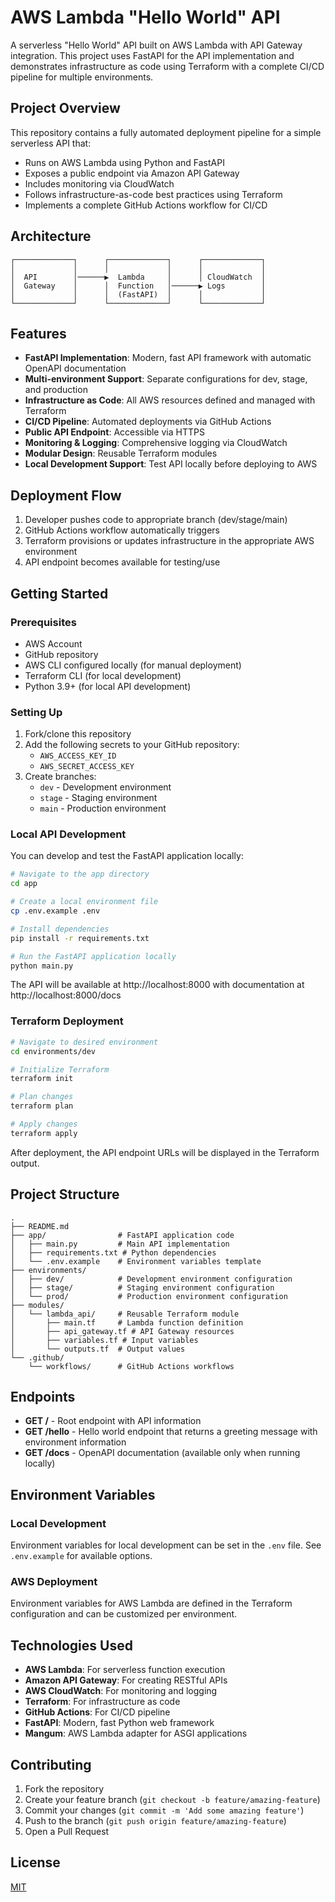 # AWS Lambda "Hello World" API

A serverless "Hello World" API built on AWS Lambda with API Gateway integration. This project uses FastAPI for the API implementation and demonstrates infrastructure as code using Terraform with a complete CI/CD pipeline for multiple environments.

## Project Overview

This repository contains a fully automated deployment pipeline for a simple serverless API that:

- Runs on AWS Lambda using Python and FastAPI
- Exposes a public endpoint via Amazon API Gateway
- Includes monitoring via CloudWatch
- Follows infrastructure-as-code best practices using Terraform
- Implements a complete GitHub Actions workflow for CI/CD

## Architecture

```
┌─────────────┐      ┌─────────────┐      ┌─────────────┐
│             │      │             │      │             │
│  API        │──────▶  Lambda     │      │ CloudWatch  │
│  Gateway    │      │  Function   │──────▶ Logs        │
│             │      │  (FastAPI)  │      │             │
└─────────────┘      └─────────────┘      └─────────────┘
```

## Features

- **FastAPI Implementation**: Modern, fast API framework with automatic OpenAPI documentation
- **Multi-environment Support**: Separate configurations for dev, stage, and production
- **Infrastructure as Code**: All AWS resources defined and managed with Terraform
- **CI/CD Pipeline**: Automated deployments via GitHub Actions
- **Public API Endpoint**: Accessible via HTTPS
- **Monitoring & Logging**: Comprehensive logging via CloudWatch
- **Modular Design**: Reusable Terraform modules
- **Local Development Support**: Test API locally before deploying to AWS

## Deployment Flow

1. Developer pushes code to appropriate branch (dev/stage/main)
2. GitHub Actions workflow automatically triggers
3. Terraform provisions or updates infrastructure in the appropriate AWS environment
4. API endpoint becomes available for testing/use

## Getting Started

### Prerequisites

- AWS Account
- GitHub repository
- AWS CLI configured locally (for manual deployment)
- Terraform CLI (for local development)
- Python 3.9+ (for local API development)

### Setting Up

1. Fork/clone this repository
2. Add the following secrets to your GitHub repository:
   - `AWS_ACCESS_KEY_ID`
   - `AWS_SECRET_ACCESS_KEY`
3. Create branches:
   - `dev` - Development environment
   - `stage` - Staging environment
   - `main` - Production environment

### Local API Development

You can develop and test the FastAPI application locally:

```bash
# Navigate to the app directory
cd app

# Create a local environment file
cp .env.example .env

# Install dependencies
pip install -r requirements.txt

# Run the FastAPI application locally
python main.py
```

The API will be available at http://localhost:8000 with documentation at http://localhost:8000/docs

### Terraform Deployment

```bash
# Navigate to desired environment
cd environments/dev

# Initialize Terraform
terraform init

# Plan changes
terraform plan

# Apply changes
terraform apply
```

After deployment, the API endpoint URLs will be displayed in the Terraform output.

## Project Structure

```
.
├── README.md
├── app/                # FastAPI application code
│   ├── main.py         # Main API implementation
│   ├── requirements.txt # Python dependencies
│   └── .env.example    # Environment variables template
├── environments/
│   ├── dev/            # Development environment configuration
│   ├── stage/          # Staging environment configuration
│   └── prod/           # Production environment configuration
├── modules/
│   └── lambda_api/     # Reusable Terraform module
│       ├── main.tf     # Lambda function definition
│       ├── api_gateway.tf # API Gateway resources
│       ├── variables.tf # Input variables
│       └── outputs.tf  # Output values
└── .github/
    └── workflows/      # GitHub Actions workflows
```

## Endpoints

- **GET /** - Root endpoint with API information
- **GET /hello** - Hello world endpoint that returns a greeting message with environment information
- **GET /docs** - OpenAPI documentation (available only when running locally)

## Environment Variables

### Local Development

Environment variables for local development can be set in the `.env` file. See `.env.example` for available options.

### AWS Deployment

Environment variables for AWS Lambda are defined in the Terraform configuration and can be customized per environment.

## Technologies Used

- **AWS Lambda**: For serverless function execution
- **Amazon API Gateway**: For creating RESTful APIs
- **AWS CloudWatch**: For monitoring and logging
- **Terraform**: For infrastructure as code
- **GitHub Actions**: For CI/CD pipeline
- **FastAPI**: Modern, fast Python web framework
- **Mangum**: AWS Lambda adapter for ASGI applications

## Contributing

1. Fork the repository
2. Create your feature branch (`git checkout -b feature/amazing-feature`)
3. Commit your changes (`git commit -m 'Add some amazing feature'`)
4. Push to the branch (`git push origin feature/amazing-feature`)
5. Open a Pull Request

## License

[MIT](LICENSE)
